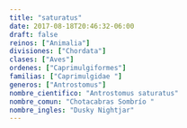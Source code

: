 ```yaml
---
title: "saturatus"
date: 2017-08-18T20:46:32-06:00
draft: false
reinos: ["Animalia"]
divisiones: ["Chordata"]
clases: ["Aves"]
ordenes: ["Caprimulgiformes"]
familias: ["Caprimulgidae "]
generos: ["Antrostomus"]
nombre_cientifico: "Antrostomus saturatus"
nombre_comun: "Chotacabras Sombrío "
nombre_ingles: "Dusky Nightjar"
---
```

